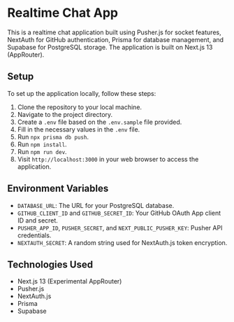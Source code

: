 
# Realtime Chat App
This is a realtime chat application built using Pusher.js for socket features, NextAuth for GitHub authentication, Prisma for database management, and Supabase for PostgreSQL storage. The application is built on Next.js 13 (AppRouter).

## Setup
To set up the application locally, follow these steps:

1. Clone the repository to your local machine.
2. Navigate to the project directory.
3. Create a `.env` file based on the `.env.sample` file provided.
4. Fill in the necessary values in the `.env` file.
5. Run `npx prisma db push`.
5. Run `npm install`.
6. Run `npm run dev`.
7. Visit `http://localhost:3000` in your web browser to access the application.

## Environment Variables
* `DATABASE_URL`: The URL for your PostgreSQL database.
* `GITHUB_CLIENT_ID` and `GITHUB_SECRET_ID`: Your GitHub OAuth App client ID and secret.
* `PUSHER_APP_ID`, `PUSHER_SECRET`, and `NEXT_PUBLIC_PUSHER_KEY`: Pusher API credentials.
* `NEXTAUTH_SECRET`: A random string used for NextAuth.js token encryption.

## Technologies Used

* Next.js 13 (Experimental AppRouter)
* Pusher.js
* NextAuth.js
* Prisma
* Supabase

